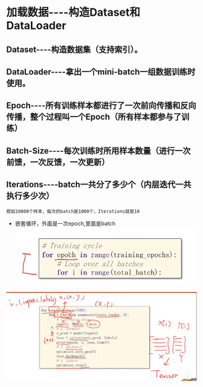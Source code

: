 # 加载数据----构造Dataset和DataLoader
## Dataset----构造数据集（支持索引）。
## DataLoader----拿出一个mini-batch一组数据训练时使用。
## Epoch----所有训练样本都进行了一次前向传播和反向传播，整个过程叫一个Epoch（所有样本都参与了训练）
## Batch-Size----每次训练时所用样本数量（进行一次前馈，一次反馈，一次更新）
## Iterations----batch一共分了多少个（内层迭代一共执行多少次）

```
假如10000个样本，每次的batch是1000个，Iterations就是10
```

- 嵌套循环，外面是一次epoch,里面是batch
![alt text](image.png)

![alt text](image-1.png)